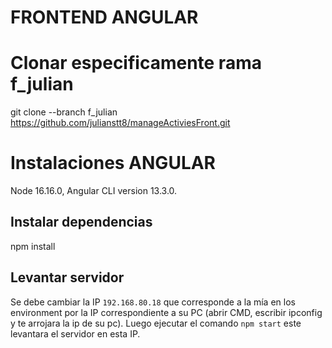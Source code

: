 # FRONTEND ANGULAR

# Clonar especificamente rama f_julian

git clone --branch f_julian https://github.com/julianstt8/manageActiviesFront.git

# Instalaciones ANGULAR

Node 16.16.0,
Angular CLI version 13.3.0.

## Instalar dependencias

npm install

## Levantar servidor

Se debe cambiar la IP `192.168.80.18` que corresponde a la mía en los environment por la IP correspondiente a su PC (abrir CMD, escribir ipconfig y te arrojara la ip de su pc).
Luego ejecutar el comando `npm start` este levantara el servidor en esta IP.
